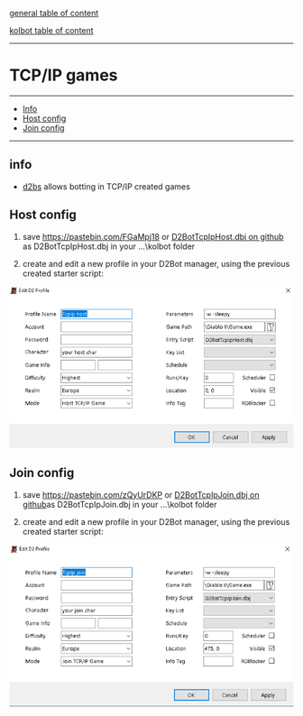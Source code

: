 [general table of content](https://github.com/blizzhackers/documentation/#diablo-2-botting-system)

[kolbot table of content](https://github.com/blizzhackers/documentation/tree/master/kolbot/#kolbot)

---

# TCP/IP games

---

* [Info](#info)
* [Host config](#host-config)
* [Join config](#join-config)

---

## info

* [d2bs](https://github.com/kolton/d2bot-with-kolbot) allows botting in TCP/IP created games

## Host config

1. save https://pastebin.com/FGaMpj18 or [D2BotTcpIpHost.dbj on github](https://raw.githubusercontent.com/blizzhackers/documentation/master/kolbot/scripts/D2BotTcpIpHost.dbj) as D2BotTcpIpHost.dbj in your ...\kolbot folder

1. create and edit a new profile in your D2Bot manager, using the previous created starter script:

![Host config](assets/kolbot-TcpIp-host.png)


## Join config

1. save https://pastebin.com/zQyUrDKP or [D2BotTcpIpJoin.dbj on github](https://raw.githubusercontent.com/blizzhackers/documentation/master/kolbot/scripts/D2BotTcpIpJoin.dbj)as D2BotTcpIpJoin.dbj in your ...\kolbot folder

1. create and edit a new profile in your D2Bot manager, using the previous created starter script:

![Host config](assets/kolbot-TcpIp-join.png)

